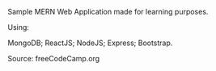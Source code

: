 Sample MERN Web Application made for learning purposes.

Using:

MongoDB;
ReactJS;
NodeJS;
Express;
Bootstrap.

Source: freeCodeCamp.org
